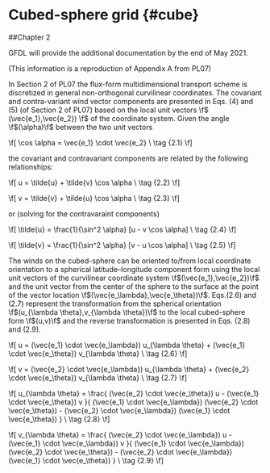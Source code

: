 Cubed-sphere grid {#cube}
=========================================

##Chapter 2

GFDL will provide the additional documentation by the end of May 2021.

(This information is a reproduction of Appendix A from PL07)

In Section 2 of PL07 the flux-form multidimensional transport scheme is discretized in general non-orthogonal curvilinear coordinates. The covariant and contra-variant wind vector components are presented in Eqs. (4) and (5) (of Section 2 of PL07) based on the local unit vectors \f$ (\vec{e_1},\vec{e_2}) \f$ of the coordinate system. Given the angle \f$(\alpha)\f$ between the two unit vectors

\f[
 \cos \alpha = \vec{e_1} \cdot \vec{e_2}  \\ \tag {2.1}
  \f]

the covariant and contravariant components are related by the following relationships:

\f[
 u = \tilde{u} + \tilde{v} \cos \alpha  \\ \tag {2.2}
  \f]

\f[
 v = \tilde{v} + \tilde{u} \cos \alpha  \\ \tag {2.3}
  \f]

or (solving for the contravaraint components)

\f[
 \tilde{u} = \frac{1}{\sin^2 \alpha} [u - v \cos \alpha]  \\ \tag {2.4}
  \f]

\f[
 \tilde{v} = \frac{1}{\sin^2 \alpha} [v - u \cos \alpha]  \\ \tag {2.5}
  \f]

The winds on the cubed-sphere can be oriented to/from local coordinate orientation to a spherical latitude–longitude component form using the local unit vectors of the curvilinear coordinate system \f$(\vec{e_1},\vec{e_2})\f$ and the unit vector from the center of the sphere to the surface at the point of the vector location \f$(\vec{e_\lambda},\vec{e_\theta})\f$. Eqs.(2.6) and (2.7) represent the transformation from the spherical orientation \f$(u_{\lambda \theta},v_{\lambda \theta})\f$ to the local cubed-sphere form \f$(u,v)\f$ and the reverse transformation is presented in Eqs. (2.8) and (2.9).

\f[
 u = (\vec{e_1} \cdot \vec{e_\lambda}) u_{\lambda \theta} + (\vec{e_1} \cdot \vec{e_\theta}) v_{\lambda \theta}  \ \tag {2.6}
  \f]

\f[
 v = (\vec{e_2} \cdot \vec{e_\lambda}) u_{\lambda \theta} + (\vec{e_2} \cdot \vec{e_\theta}) v_{\lambda \theta}  \ \tag {2.7}
  \f]

\f[
 u_{\lambda \theta} = \frac{ (\vec{e_2} \cdot \vec{e_\theta}) u - (\vec{e_1} \cdot \vec{e_\theta}) v }{ (\vec{e_1} \cdot \vec{e_\lambda}) (\vec{e_2} \cdot \vec{e_\theta}) - (\vec{e_2} \cdot \vec{e_\lambda}) (\vec{e_1} \cdot \vec{e_\theta}) }  \\ \tag {2.8}
  \f]

\f[
 v_{\lambda \theta} = \frac{ (\vec{e_2} \cdot \vec{e_\lambda}) u - (\vec{e_1} \cdot \vec{e_\lambda}) v }{ (\vec{e_1} \cdot \vec{e_\lambda}) (\vec{e_2} \cdot \vec{e_\theta}) - (\vec{e_2} \cdot \vec{e_\lambda}) (\vec{e_1} \cdot \vec{e_\theta}) }  \\ \tag {2.9}
  \f]
